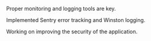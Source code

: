 Proper monitoring and logging tools are key.

Implemented Sentry error tracking and Winston logging.

Working on improving the security of the application.